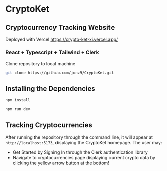 # CryptoKet 
## Cryptocurrency Tracking Website 
Deployed with Vercel
https://crypto-ket-xi.vercel.app/

### React + Typescript + Tailwind + Clerk

Clone repository to local machine

```bash
git clone https://github.com/jonz9/CryptoKet.git
```

## Installing the Dependencies

```bash
npm install
```
```bash
npm run dev
```

## Tracking Cryptocurrencies

After running the repository through the command line, it will appear at `http://localhost:5173`, displaying the CryptoKet homepage.
The user may:
- Get Started by Signing In through the Clerk authentication library
- Navigate to cryptocurrencies page displaying current crypto data by clicking the yellow arrow button at the bottom!

